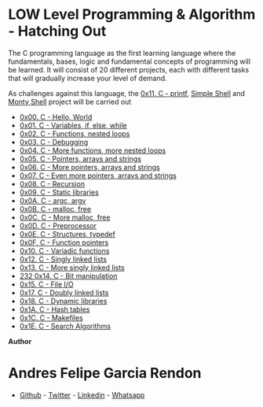 # LOW Level Programming & Algorithm - Hatching Out

The C programming language as the first learning language where the fundamentals, bases, logic and fundamental concepts of programming will be learned. It will consist of 20 different projects, each with different tasks that will gradually increase your level of demand.

As challenges against this language, the [0x11. C - printf](https://github.com/Thorlak2202/printf), [Simple Shell](https://github.com/Bard-Budist/simple_shell) and [Monty Shell](https://github.com/MAZTRO/monty) project will be carried out

- [0x00. C - Hello, World](https://github.com/andres0191/holbertonschool-low_level_programming/tree/master/0x00-hello_world)
- [ 0x01. C - Variables, if, else, while](https://github.com/andres0191/holbertonschool-low_level_programming/tree/master/0x01-variables_if_else_while)
- [0x02. C - Functions, nested loops](https://github.com/andres0191/holbertonschool-low_level_programming/tree/master/0x02-functions_nested_loops)
- [0x03. C - Debugging ](https://github.com/andres0191/holbertonschool-low_level_programming/tree/master/0x03-debugging)
- [0x04. C - More functions, more nested loops](https://github.com/andres0191/holbertonschool-low_level_programming/tree/master/0x04-more_functions_nested_loops)
- [0x05. C - Pointers, arrays and strings ](https://github.com/andres0191/holbertonschool-low_level_programming/tree/master/0x05-pointers_arrays_strings)
- [0x06. C - More pointers, arrays and strings ](https://github.com/andres0191/holbertonschool-low_level_programming/tree/master/0x06-pointers_arrays_strings)
- [ 0x07. C - Even more pointers, arrays and strings ](https://github.com/andres0191/holbertonschool-low_level_programming/tree/master/0x07-pointers_arrays_strings)
- [0x08. C - Recursion ](https://github.com/andres0191/holbertonschool-low_level_programming/tree/master/0x08-recursion)
- [0x09. C - Static libraries](https://github.com/andres0191/holbertonschool-low_level_programming/tree/master/0x09-static_libraries)
- [0x0A. C - argc, argv](https://github.com/andres0191/holbertonschool-low_level_programming/tree/master/0x0A-argc_argv)
- [0x0B. C - malloc, free ](https://github.com/andres0191/holbertonschool-low_level_programming/tree/master/0x0B-malloc_free)
- [0x0C. C - More malloc, free ](https://github.com/andres0191/holbertonschool-low_level_programming/tree/master/0x0C-more_malloc_free)
- [0x0D. C - Preprocessor ](https://github.com/andres0191/holbertonschool-low_level_programming/tree/master/0x0D-preprocessor)
- [0x0E. C - Structures, typedef ](https://github.com/andres0191/holbertonschool-low_level_programming/tree/master/0x0E-structures_typedef)
- [0x0F. C - Function pointers](https://github.com/andres0191/holbertonschool-low_level_programming/tree/master/0x0F-function_pointers)
- [0x10. C - Variadic functions ](https://github.com/andres0191/holbertonschool-low_level_programming/tree/master/0x10-variadic_functions)
- [0x12. C - Singly linked lists](https://github.com/andres0191/holbertonschool-low_level_programming/tree/master/0x12-singly_linked_lists)
- [0x13. C - More singly linked lists ](https://github.com/andres0191/holbertonschool-low_level_programming/tree/master/0x13-more_singly_linked_lists)
- [232 0x14. C - Bit manipulation ](https://github.com/andres0191/holbertonschool-low_level_programming/tree/master/0x14-bit_manipulation)
- [ 0x15. C - File I/O ](https://github.com/andres0191/holbertonschool-low_level_programming/tree/master/0x15-file_io)
- [0x17. C - Doubly linked lists ](https://github.com/andres0191/holbertonschool-low_level_programming/tree/master/0x17-doubly_linked_lists)
- [0x18. C - Dynamic libraries ](https://github.com/andres0191/holbertonschool-low_level_programming/tree/master/0x18-dynamic_libraries)
- [0x1A. C - Hash tables ](https://github.com/andres0191/holbertonschool-low_level_programming/tree/master/0x1A-hash_tables)
- [0x1C. C - Makefiles](https://github.com/andres0191/holbertonschool-low_level_programming/tree/master/0x1C-makefiles)
- [0x1E. C - Search Algorithms](https://github.com/andres0191/holbertonschool-low_level_programming/tree/master/0x1E-search_algorithms)

**Author**

# Andres Felipe Garcia Rendon

- [Github](https://github.com/andres0191) - [Twitter](https://twitter.com/andres0191) - [Linkedin](https://www.linkedin.com/in/anfegar/) - [Whatsapp](https://api.whatsapp.com/send?phone=3054214488&text=Hola,%20soy%20Andres%20Garcia.%20Desarrollador%20Full%20Stack%20egreasdo%20de%20Holberton.%20En%20que%20te%20puedo%20ayudar?)
